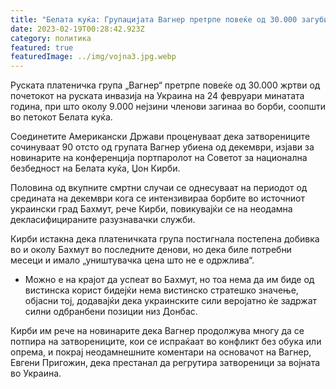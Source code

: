 ```yaml
---
title: "Белата куќа: Групацијата Вагнер претрпе повеќе од 30.000 загуби во Украина"
date: 2023-02-19T00:28:42.923Z
category: политика
featured: true
featuredImage: ../img/vojna3.jpg.webp
---
```


Руската платеничка група „Вагнер“ претрпе повеќе од 30.000 жртви од почетокот на руската инвазија на Украина на 24 февруари минатата година, при што околу 9.000 нејзини членови загинаа во борби, соопшти во петокот Белата куќа.

Соединетите Американски Држави проценуваат дека затворениците сочинуваат 90 отсто од групата Вагнер убиена од декември, изјави за новинарите на конференција портпаролот на Советот за национална безбедност на Белата куќа, Џон Кирби.

Половина од вкупните смртни случаи се однесуваат на периодот од средината на декември кога се интензивираа борбите во источниот украински град Бахмут, рече Кирби, повикувајќи се на неодамна декласифицираните разузнавачки служби.

Кирби истакна дека платеничката група постигнала постепена добивка во и околу Бахмут во последните денови, но дека биле потребни месеци и имало „уништувачка цена што не е одржлива“.

- Можно е на крајот да успеат во Бахмут, но тоа нема да им биде од вистинска корист бидејќи нема вистинско стратешко значење, објасни тој, додавајќи дека украинските сили веројатно ќе задржат силни одбранбени позиции низ Донбас.

Кирби им рече на новинарите дека Вагнер продолжува многу да се потпира на затворениците, кои се испраќаат во конфликт без обука или опрема, и покрај неодамнешните коментари на основачот на Вагнер, Евгени Пригожин, дека престанал да регрутира затвореници за војната во Украина.
